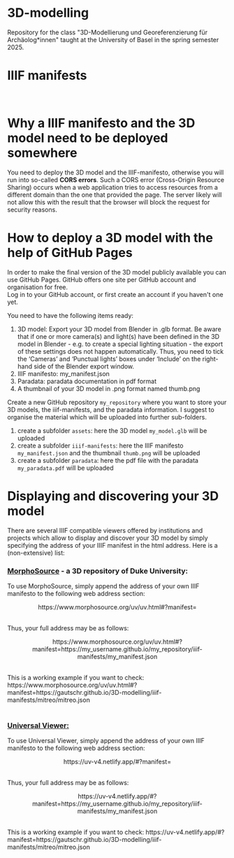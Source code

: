 # 3D-modelling

Repository for the class "3D-Modellierung und Georeferenzierung für Archäolog*innen" taught at the University of Basel in the spring semester 2025.
<br>

# IIIF manifests

<br>

# Why a IIIF manifesto and the 3D model need to be deployed somewhere
You need to deploy the 3D model and the IIIF-manifesto, otherwise you will run into so-called **CORS errors**. Such a CORS error (Cross-Origin Resource Sharing) occurs when a web application tries to access resources from a different domain than the one that provided the page. The server likely will not allow this with the result that the browser will block the request for security reasons.
<br>

# How to deploy a 3D model with the help of GitHub Pages

In order to make the final version of the 3D model publicly available you can use GitHub Pages. GitHub offers one site per GitHub account and organisation for free.
<br>
Log in to your GitHub account, or first create an account if you haven't one yet.

You need to have the following items ready:
1. 3D model: Export your 3D model from Blender in .glb format. Be aware that if one or more camera(s) and light(s) have been defined in the 3D model in Blender - e.g. to create a special lighting situation - the export of these settings does not happen automatically. Thus, you need to tick the ‘Cameras’ and ‘Punctual lights’ boxes under ‘Include’ on the right-hand side of the Blender export window.
2. IIIF manifesto: my_manifest.json
3. Paradata: paradata documentation in pdf format
4. A thumbnail of your 3D model in .png format named thumb.png

Create a new GitHub repository `my_repository` where you want to store your 3D models, the iiif-manifests, and the paradata information. I suggest to organise the material which will be uploaded into further sub-folders.
<br>
1. create a subfolder `assets`: here the 3D model `my_model.glb` will be uploaded
2. create a subfolder `iiif-manifests`: here the IIIF manifesto `my_manifest.json` and the thumbnail `thumb.png` will be uploaded
3. create a subfolder `paradata`: here the pdf file with the paradata `my_paradata.pdf` will be uploaded


# Displaying and discovering your 3D model

There are several IIIF compatible viewers offered by institutions and projects which allow to display and discover your 3D model by simply specifying the address of your IIIF manifest in the html address. Here is a (non-extensive) list:
<br>
### **[MorphoSource](https://www.morphosource.org/)** - a 3D repository of Duke University:
To use MorphoSource, simply append the address of your own IIIF manifesto to the following web address section:
<br>
<p align="center">
  https://www.morphosource.org/uv/uv.html#?manifest=
</p>
<br>
Thus, your full address may be as follows: 
<br>
<p align="center">
https&#8204;://www&#8204;.morphosource.org/uv/uv.html#?manifest=https&#8204;://my_username.github.io/my_repository/iiif-manifests/my_manifest.json
</p>
<br>
This is a working example if you want to check: https://www.morphosource.org/uv/uv.html#?manifest=https://gautschr.github.io/3D-modelling/iiif-manifests/mitreo/mitreo.json
<br>
<br>

### **[Universal Viewer:](https://universalviewer.io/)**
To use Universal Viewer, simply append the address of your own IIIF manifesto to the following web address section:
<br>
<p align="center">
  https://uv-v4.netlify.app/#?manifest=
</p>
<br>
Thus, your full address may be as follows:
<br>
<p align="center">
https&#8204;://uv-v4.netlify.app/#?manifest=https&#8204;://my_username.github.io/my_repository/iiif-manifests/my_manifest.json
</p>
<br>
This is a working example if you want to check: https://uv-v4.netlify.app/#?manifest=https://gautschr.github.io/3D-modelling/iiif-manifests/mitreo/mitreo.json
 
